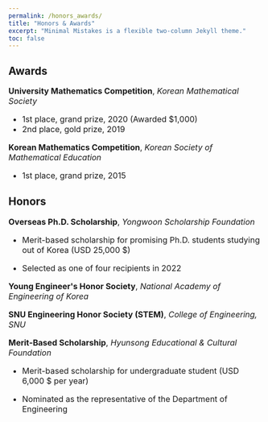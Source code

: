 ```yaml
---
permalink: /honors_awards/
title: "Honors & Awards"
excerpt: "Minimal Mistakes is a flexible two-column Jekyll theme."
toc: false
---
```


## Awards

<font size = "3">


**University Mathematics Competition**, *Korean Mathematical Society*

-   1st place, grand prize, 2020 (Awarded \$1,000)
-   2nd place, gold prize, 2019

**Korean Mathematics Competition**, *Korean Society of Mathematical Education*

-   1st place, grand prize, 2015


</font>

## Honors

<font size = "3">


**Overseas Ph.D. Scholarship**, *Yongwoon Scholarship Foundation*

-   Merit-based scholarship for promising Ph.D. students studying out of Korea (USD 25,000 \$)

-   Selected as one of four recipients in 2022

**Young Engineer's Honor Society**, *National Academy of Engineering of Korea*

**SNU Engineering Honor Society (STEM)**, *College of Engineering, SNU*

**Merit-Based Scholarship**, *Hyunsong Educational & Cultural Foundation*

-   Merit-based scholarship for undergraduate student (USD 6,000 \$ per year)

-   Nominated as the representative of the Department of Engineering


</font>
